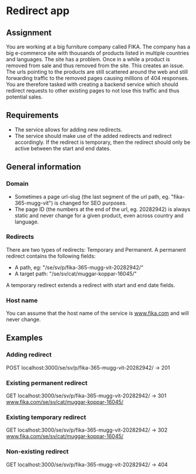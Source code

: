 # Redirect app

## Assignment
You are working at a big furniture company called FIKA. The company has a big e-commerce site with thousands of products listed in multiple countries and languages. The site has a problem. Once in a while a product is removed from sale and thus removed from the site. This creates an issue. The urls pointing to the products are still scattered around the web and still forwarding traffic to the removed pages causing millions of 404 responses. You are therefore tasked with creating a backend service which should redirect requests to other existing pages to not lose this traffic and thus potential sales.

## Requirements
* The service allows for adding new redirects.
* The service should make use of the added redirects and redirect accordingly. If the redirect is temporary, then the redirect should only be active between the start and end dates.

## General information

### Domain
* Sometimes a page url-slug (the last segment of the url path, eg. "fika-365-mugg-vit") is changed for SEO purposes.
* The page ID (the numbers at the end of the url, eg. 20282942) is always static and never change for a given product, even across country and language.

### Redirects
There are two types of redirects: Temporary and Permanent. A permanent redirect contains the following fields:
* A path, eg: "/se/sv/p/fika-365-mugg-vit-20282942/"
* A target path: "/se/sv/cat/muggar-koppar-16045/"

A temporary redirect extends a redirect with start and end date fields.

### Host name
You can assume that the host name of the service is www.fika.com and will never change.

## Examples

### Adding redirect
POST localhost:3000/se/sv/p/fika-365-mugg-vit-20282942/ -> 201

### Existing permanent redirect
GET localhost:3000/se/sv/p/fika-365-mugg-vit-20282942/ -> 301 www.fika.com/se/sv/cat/muggar-koppar-16045/

### Existing temporary redirect
GET localhost:3000/se/sv/p/fika-365-mugg-vit-20282942/ -> 302 www.fika.com/se/sv/cat/muggar-koppar-16045/

### Non-existing redirect
GET localhost:3000/se/sv/p/fika-365-mugg-vit-20282942/ -> 404
